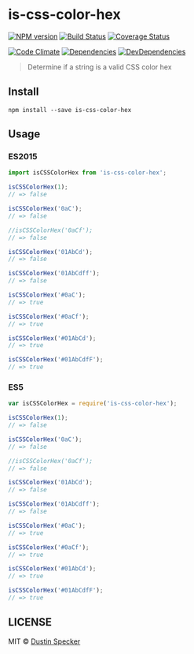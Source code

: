 # is-css-color-hex
[![NPM version](https://badge.fury.io/js/is-css-color-hex.svg)](https://badge.fury.io/js/is-css-color-hex) [![Build Status](https://travis-ci.org/dustinspecker/is-css-color-hex.svg)](https://travis-ci.org/dustinspecker/is-css-color-hex) [![Coverage Status](https://img.shields.io/coveralls/dustinspecker/is-css-color-hex.svg)](https://coveralls.io/r/dustinspecker/is-css-color-hex?branch=master)

[![Code Climate](https://codeclimate.com/github/dustinspecker/is-css-color-hex/badges/gpa.svg)](https://codeclimate.com/github/dustinspecker/is-css-color-hex) [![Dependencies](https://david-dm.org/dustinspecker/is-css-color-hex.svg)](https://david-dm.org/dustinspecker/is-css-color-hex/#info=dependencies&view=table) [![DevDependencies](https://david-dm.org/dustinspecker/is-css-color-hex/dev-status.svg)](https://david-dm.org/dustinspecker/is-css-color-hex/#info=devDependencies&view=table)

> Determine if a string is a valid CSS color hex

## Install
```
npm install --save is-css-color-hex
```

## Usage
### ES2015
```javascript
import isCSSColorHex from 'is-css-color-hex';

isCSSColorHex(1);
// => false

isCSSColorHex('0aC');
// => false

//isCSSColorHex('0aCf');
// => false

isCSSColorHex('01AbCd');
// => false

isCSSColorHex('01AbCdff');
// => false

isCSSColorHex('#0aC');
// => true

isCSSColorHex('#0aCf');
// => true

isCSSColorHex('#01AbCd');
// => true

isCSSColorHex('#01AbCdfF');
// => true
```

### ES5
```javascript
var isCSSColorHex = require('is-css-color-hex');

isCSSColorHex(1);
// => false

isCSSColorHex('0aC');
// => false

//isCSSColorHex('0aCf');
// => false

isCSSColorHex('01AbCd');
// => false

isCSSColorHex('01AbCdff');
// => false

isCSSColorHex('#0aC');
// => true

isCSSColorHex('#0aCf');
// => true

isCSSColorHex('#01AbCd');
// => true

isCSSColorHex('#01AbCdfF');
// => true
```

## LICENSE
MIT © [Dustin Specker](https://github.com/dustinspecker)
